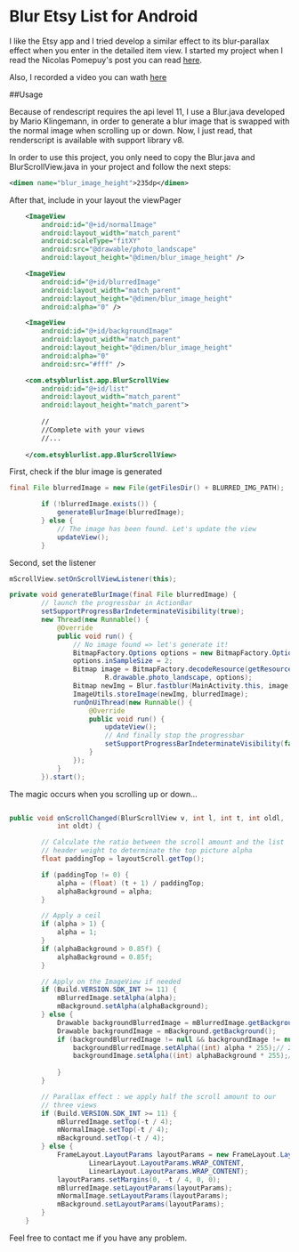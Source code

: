 # Blur Etsy List for Android

I like the Etsy app and I tried develop a similar effect to its blur-parallax effect when you enter in the detailed item view. I started my project when I read the Nicolas Pomepuy's post you can read [here](http://nicolaspomepuy.fr/blur-effect-for-android-design/).

Also, I recorded a video you can wath [here](http://youtu.be/vf2K-W2hQlE)

##Usage

Because of  rendescript requires the api level 11, I use a Blur.java developed by Mario Klingemann, in order to generate a blur image that is swapped with the normal image when scrolling up or down. Now, I just read, that renderscript is available with support library v8.

In order to use this project, you only need to copy the Blur.java and BlurScrollView.java in your project and follow the next steps:


```xml
<dimen name="blur_image_height">235dp</dimen>
```
After that, include in your layout the viewPager
```xml
    <ImageView
        android:id="@+id/normalImage"
        android:layout_width="match_parent"
        android:scaleType="fitXY"
        android:src="@drawable/photo_landscape"
        android:layout_height="@dimen/blur_image_height" />

    <ImageView
        android:id="@+id/blurredImage"
        android:layout_width="match_parent"
        android:layout_height="@dimen/blur_image_height"
        android:alpha="0" />

    <ImageView
        android:id="@+id/backgroundImage"
        android:layout_width="match_parent"
        android:layout_height="@dimen/blur_image_height"
        android:alpha="0"
        android:src="#fff" />

    <com.etsyblurlist.app.BlurScrollView
        android:id="@+id/list"
        android:layout_width="match_parent"
        android:layout_height="match_parent">
        
        //
        //Complete with your views
        //...
        
    </com.etsyblurlist.app.BlurScrollView>

```
First, check if the blur image is generated
```java
final File blurredImage = new File(getFilesDir() + BLURRED_IMG_PATH);

		if (!blurredImage.exists()) {
			generateBlurImage(blurredImage);
		} else {
			// The image has been found. Let's update the view
			updateView();
		}

```

Second, set the listener

```java
mScrollView.setOnScrollViewListener(this);
```

```java
private void generateBlurImage(final File blurredImage) {
		// launch the progressbar in ActionBar
		setSupportProgressBarIndeterminateVisibility(true);
		new Thread(new Runnable() {
			@Override
			public void run() {
				// No image found => let's generate it!
				BitmapFactory.Options options = new BitmapFactory.Options();
				options.inSampleSize = 2;
				Bitmap image = BitmapFactory.decodeResource(getResources(),
						R.drawable.photo_landscape, options);
				Bitmap newImg = Blur.fastblur(MainActivity.this, image, 24);
				ImageUtils.storeImage(newImg, blurredImage);
				runOnUiThread(new Runnable() {
					@Override
					public void run() {
						updateView();
						// And finally stop the progressbar
						setSupportProgressBarIndeterminateVisibility(false);
					}
				});
			}
		}).start();
```

The magic occurs when you scrolling up or down...

```java

public void onScrollChanged(BlurScrollView v, int l, int t, int oldl,
			int oldt) {

		// Calculate the ratio between the scroll amount and the list
		// header weight to determinate the top picture alpha
		float paddingTop = layoutScroll.getTop();

		if (paddingTop != 0) {
			alpha = (float) (t + 1) / paddingTop;
			alphaBackground = alpha;
		}

		// Apply a ceil
		if (alpha > 1) {
			alpha = 1;
		}
		if (alphaBackground > 0.85f) {
			alphaBackground = 0.85f;
		}

		// Apply on the ImageView if needed
		if (Build.VERSION.SDK_INT >= 11) {
			mBlurredImage.setAlpha(alpha);
			mBackground.setAlpha(alphaBackground);
		} else {
			Drawable backgroundBlurredImage = mBlurredImage.getBackground();
			Drawable backgroundImage = mBackground.getBackground();
			if (backgroundBlurredImage != null && backgroundImage != null) {
				backgroundBlurredImage.setAlpha((int) alpha * 255);// 255 is max
				backgroundImage.setAlpha((int) alphaBackground * 255);// 255 is
																		// max
			}
		}

		// Parallax effect : we apply half the scroll amount to our
		// three views
		if (Build.VERSION.SDK_INT >= 11) {
			mBlurredImage.setTop(-t / 4);
			mNormalImage.setTop(-t / 4);
			mBackground.setTop(-t / 4);
		} else {
			FrameLayout.LayoutParams layoutParams = new FrameLayout.LayoutParams(
					LinearLayout.LayoutParams.WRAP_CONTENT,
					LinearLayout.LayoutParams.WRAP_CONTENT);
			layoutParams.setMargins(0, -t / 4, 0, 0);
			mBlurredImage.setLayoutParams(layoutParams);
			mNormalImage.setLayoutParams(layoutParams);
			mBackground.setLayoutParams(layoutParams);
		}
	}

```

Feel free to contact me if you have any problem.
